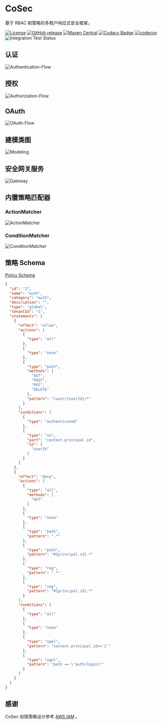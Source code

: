 # CoSec

基于 RBAC 和策略的多租户响应式安全框架。

[![License](https://img.shields.io/badge/license-Apache%202-4EB1BA.svg)](https://www.apache.org/licenses/LICENSE-2.0.html)
[![GitHub release](https://img.shields.io/github/release/Ahoo-Wang/CoSec.svg)](https://github.com/Ahoo-Wang/CoSec/releases)
[![Maven Central](https://maven-badges.herokuapp.com/maven-central/me.ahoo.cosec/cosec-core/badge.svg)](https://maven-badges.herokuapp.com/maven-central/me.ahoo.cosec/cosec-core)
[![Codacy Badge](https://app.codacy.com/project/badge/Grade/b3133cf684a74192a55abbefe2a0759a)](https://www.codacy.com/gh/Ahoo-Wang/CoSec/dashboard?utm_source=github.com&amp;utm_medium=referral&amp;utm_content=Ahoo-Wang/CoSec&amp;utm_campaign=Badge_Grade)
[![codecov](https://codecov.io/gh/Ahoo-Wang/CoSec/branch/main/graph/badge.svg?token=AL0RyJbMZv)](https://codecov.io/gh/Ahoo-Wang/CoSec)
![Integration Test Status](https://github.com/Ahoo-Wang/CoSec/actions/workflows/integration-test.yml/badge.svg)

## 认证

![Authentication-Flow](document/design/assets/Authentication-Flow.svg)

## 授权

![Authorization-Flow](document/design/assets/Authorization-Flow.svg)

## OAuth

![OAuth-Flow](document/design/assets/OAuth-Flow.svg)

## 建模类图

![Modeling](document/design/assets/Modeling.svg)

## 安全网关服务

![Gateway](document/design/assets/Gateway.svg)

## 内置策略匹配器

### ActionMatcher

![ActionMatcher](document/design/assets/ActionMatcher.svg)

### ConditionMatcher

![ConditionMatcher](document/design/assets/ConditionMatcher.svg)


## 策略 Schema

[Policy Schema](document/cosec-policy.schema.json)

```json
{
  "id": "2",
  "name": "auth",
  "category": "auth",
  "description": "",
  "type": "global",
  "tenantId": "1",
  "statements": [
    {
      "effect": "allow",
      "actions": [
        {
          "type": "all"
        },
        {
          "type": "none"
        },
        {
          "type": "path",
          "methods": [
            "GET",
            "POST",
            "PUT",
            "DELETE"
          ],
          "pattern": "/user/{userId}/*"
        }
      ],
      "conditions": [
        {
          "type": "authenticated"
        },
        {
          "type": "in",
          "part": "context.principal.id",
          "in": [
            "userId"
          ]
        }
      ]
    },
    {
      "effect": "deny",
      "actions": [
        {
          "type": "all",
          "methods": [
            "GET"
          ]
        },
        {
          "type": "none"
        },
        {
          "type": "path",
          "pattern": ".*"
        },
        {
          "type": "path",
          "pattern": "#{principal.id}.*"
        },
        {
          "type": "reg",
          "pattern": ".*"
        },
        {
          "type": "reg",
          "pattern": "#{principal.id}.*"
        }
      ],
      "conditions": [
        {
          "type": "all"
        },
        {
          "type": "none"
        },
        {
          "type": "spel",
          "pattern": "context.principal.id=='1'"
        },
        {
          "type": "ognl",
          "pattern": "path == \"auth/login\""
        }
      ]
    }
  ]
}

```

## 感谢

CoSec 权限策略设计参考 [AWS IAM](https://docs.aws.amazon.com/IAM/latest/UserGuide/introduction.html) 。
